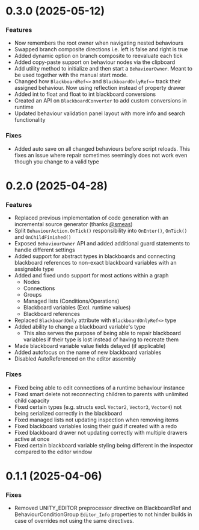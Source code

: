 # 0.3.0 (2025-05-12)

### Features
- Now remembers the root owner when navigating nested behaviours
- Swapped branch composite directions i.e. left is false and right is true
- Added dynamic option on branch composite to reevaluate each tick
- Added copy-paste support on behaviour nodes via the clipboard
- Add utility method to initialize and then start a `BehaviourOwner`. Meant to be used together with the manual start mode.
- Changed how `BlackboardRef<>` and `BlackboardOnlyRef<>` track their assigned behaviour. Now using reflection instead of property drawer
- Added int to float and float to int blackboard conversions
- Created an API on `BlackboardConverter` to add custom conversions in runtime
- Updated behaviour validation panel layout with more info and search functionality

### Fixes
- Added auto save on all changed behaviours before script reloads. This fixes an issue where repair sometimes seemingly does not work even though you change to a valid type

# 0.2.0 (2025-04-28)

### Features
- Replaced previous implementation of code generation with an incremental source generator (thanks [@smeas](https://github.com/smeas))
- Split `BehaviourAction.OnTick()` responsibility into `OnEnter()`, `OnTick()` and `OnChildFinished()`
- Exposed `BehaviourOwner` API and added additional guard statements to handle different settings
- Added support for abstract types in blackboards and connecting blackboard references to non-exact blackboard variables with an assignable type
- Added and fixed undo support for most actions within a graph
  - Nodes
  - Connections
  - Groups
  - Managed lists (Conditions/Operations)
  - Blackboard variables (Excl. runtime values)
  - Blackboard references
- Replaced `BlackboardOnly` attribute with `BlackboardOnlyRef<>` type
- Added ability to change a blackboard variable's type
  - This also serves the purpose of being able to repair blackboard variables if their type is lost instead of having to recreate them
- Made blackboard variable value fields delayed (if applicable)
- Added autofocus on the name of new blackboard variables
- Disabled AutoReferenced on the editor assembly

### Fixes
- Fixed being able to edit connections of a runtime behaviour instance
- Fixed smart delete not reconnecting children to parents with unlimited child capacity
- Fixed certain types (e.g. structs excl. `Vector2`, `Vector3`, `Vector4`) not being serialized correctly in the blackboard
- Fixed managed lists not updating inspection when removing items
- Fixed blackboard variables losing their guid if created with a redo
- Fixed blackboard drawer not updating correctly with multiple drawers active at once
- Fixed certain blackboard variable styling being different in the inspector compared to the editor window 

# 0.1.1 (2025-04-06)

### Fixes
- Removed UNITY_EDITOR preprocessor directive on BlackboardRef and BehaviourConditionGroup `Editor_Info` properties to not hinder builds in case of overrides not using the same directives.
